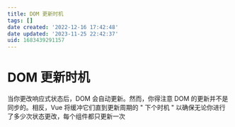 ```yaml
---
title: DOM 更新时机
tags: []
date created: '2022-12-16 17:42:48'
date updated: '2023-11-25 22:42:37'
uid: 1683439291157
---
```


# DOM 更新时机

当你更改响应式状态后，DOM 会自动更新。然而，你得注意 DOM 的更新并不是同步的。相反，Vue 将缓冲它们直到更新周期的 " 下个时机 " 以确保无论你进行了多少次状态更改，每个组件都只更新一次
